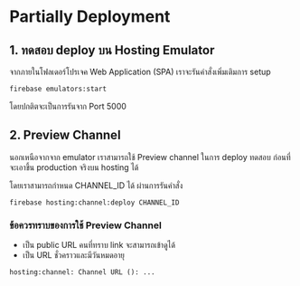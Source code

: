 
# Partially Deployment

## 1. ทดสอบ deploy บน Hosting Emulator  

จากภายในโฟลเดอร์โปรเจค Web Application (SPA) เราจะรันคำสั่งเพิ่มเติมการ setup 

```bash
firebase emulators:start
```

โดยปกติตจะเป็นการรันจาก Port 5000 


## 2. Preview Channel 

นอกเหนือจากจาก emulator เราสามารถใช้ Preview channel ในการ deploy ทดสอบ ก่อนที่จะเอาขึ้น production จริงบน hosting ได้

โดยเราสามารถกำหนด CHANNEL_ID ได้ ผ่านการรันคำสั่ง

```
firebase hosting:channel:deploy CHANNEL_ID
```

### ข้อควรทราบของการใช้ Preview Channel 

- เป็น public URL คนที่ทราบ link จะสามารถเข้าดูได้
- เป็น URL ชั่วคราวและมีวันหมดอายุ

```
hosting:channel: Channel URL (): ...
```